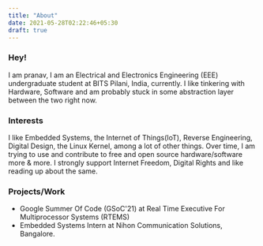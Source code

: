 ```yaml
---
title: "About"
date: 2021-05-28T02:22:46+05:30
draft: true
---
```

<p>
<h3> Hey! </h3>
I am pranav, I am an Electrical and Electronics Engineering (EEE) undergraduate student at BITS Pilani, India, currently.
I like tinkering with Hardware, Software and am probably stuck in some abstraction layer between the two right now. 
</p>
<p>
<h3> Interests </h3>
I like Embedded Systems, the Internet of Things(IoT), Reverse Engineering, Digital Design, the Linux Kernel, among a lot of other things. Over time, I am trying to
use and contribute to free and open source hardware/software more & more. I strongly support Internet Freedom, Digital Rights and like reading up about the same.
</p>
<p>
<h3> Projects/Work </h3>

* Google Summer Of Code (GSoC'21) at Real Time Executive For Multiprocessor Systems (RTEMS)
* Embedded Systems Intern at Nihon Communication Solutions, Bangalore.
</p>
